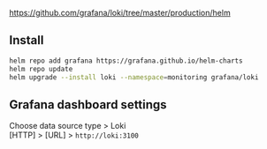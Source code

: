 https://github.com/grafana/loki/tree/master/production/helm

## Install

```bash
helm repo add grafana https://grafana.github.io/helm-charts
helm repo update
helm upgrade --install loki --namespace=monitoring grafana/loki
```

## Grafana dashboard settings

Choose data source type > Loki  
[HTTP] > [URL] > `http://loki:3100`
